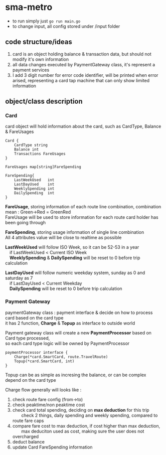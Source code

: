 # sma-metro

- to run simply just `go run main.go`
- to change input, all config stored under /input folder

## code structure/ideas
1. card is an object holding balance & transaction data, but should not modify it's own information
2. all data changes executed by PaymentGateway class, it's represent a payment services
3. I add 3 digit number for error code identifier, will be printed when error arised, representing a card tap machine that can only show limited information

## object/class description
### Card
card object will hold information about the card, such as CardType, Balance & FareUsages
```
Card {
    CardType string
    Balance int
    Transactions FareUsages
}

FareUsages map[string]FareSpending

FareSpending{
    LastWeekUsed   int
	LastDayUsed    int
	WeeklySpending int
	DailySpending  int
}
```
**FareUsage**, storing information of each route line combination, combination mean : Green->Red = GreenRed  
FareUsage will be used to store information for each route card holder has been going through  

**FareSpending**, storing usage information of single line combination  
All 4 attributes value will be close to realtime as possible  

**LastWeekUsed** will follow ISO Week, so it can be 52-53 in a year  
&emsp;if LastWeekUsed < Current ISO Week  
&emsp;**WeeklySpending** & **DailySpending** will be reset to 0 before trip calculation  

**LastDayUsed** will follow numeric weekday system, sunday as 0 and saturday as 7  
&emsp;if LastDayUsed < Current Weekday  
&emsp;**DailySpending** will be reset to 0 before trip calculation  

### Payment Gateway
paymentGateway class : payment interface & decide on how to process card based on the card type  
it has 2 function, **Charge** & **Topup** as interface to outside world  

Payment gateway class will create a new **PaymentProcessor** based on Card type processed,  
so each card type logic will be owned by PaymentProcessor

```
paymentProcessor interface {
	Charge(*card.SmartCard, route.TravelRoute)
	Topup(*card.SmartCard, int)
}
```

Topup can be as simple as incresing the balance, or can be complex depend on the card type  

Charge flow generally will looks like :  
1. check route fare config (from->to)
2. check peaktime/non peaktime cost
3. check card total spending, deciding on **max deduction** for this trip  
&emsp;&emsp;check 2 things, daily spending and weekly spending, compared to route fare caps
4. compare fare cost to max deduction, if cost higher than max deduction,  
&emsp;&emsp;max deduciton used as cost, making sure the user does not overcharged
5. deduct balance
6. update Card FareSpending information
